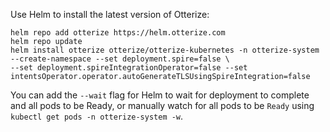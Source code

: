 Use Helm to install the latest version of Otterize:
   ```shell
   helm repo add otterize https://helm.otterize.com
   helm repo update
   helm install otterize otterize/otterize-kubernetes -n otterize-system --create-namespace --set deployment.spire=false \
   --set deployment.spireIntegrationOperator=false --set intentsOperator.operator.autoGenerateTLSUsingSpireIntegration=false
   ```
You can add the `--wait` flag for Helm to wait for deployment to complete and all pods to be Ready, or manually watch for all pods to be `Ready` using `kubectl get pods -n otterize-system -w`.

